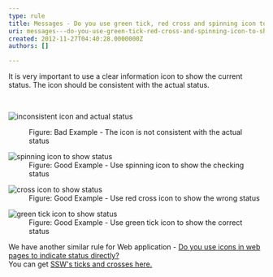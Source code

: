 ```yaml
---
type: rule
title: Messages - Do you use green tick, red cross and spinning icon to show the status?
uri: messages---do-you-use-green-tick-red-cross-and-spinning-icon-to-show-the-status
created: 2012-11-27T04:40:28.0000000Z
authors: []

---
```




<span class='intro'> <p>It is very important to use a clear information icon to show the current status. The icon should be consistent with the actual status.</p> </span>

​<dl class="badImage"><dt><img alt="inconsistent icon and actual status" src="http&#58;//www.ssw.com.au/ssw/Standards/Rules/Images/wrongIconStatus.gif" /></dt>
<dd>Figure&#58; Bad Example - The icon is not consistent with the actual status</dd></dl>
<dl class="goodImage"><dt><img alt="spinning icon to show status" src="http&#58;//www.ssw.com.au/ssw/Standards/Rules/Images/spinningIconStatus.gif" /></dt>
<dd>Figure&#58; Good Example - Use spinning icon to show the checking status</dd></dl>
<dl class="goodImage"><dt><img alt="cross icon to show status" src="http&#58;//www.ssw.com.au/ssw/Standards/Rules/Images/crossIconStatus.gif" /></dt>
<dd>Figure&#58; Good Example - Use red cross icon to show the wrong status</dd></dl>
<dl class="goodImage"><dt><img alt="green tick icon to show status" src="http&#58;//www.ssw.com.au/ssw/Standards/Rules/Images/tickIconStatus.gif" /></dt>
<dd>Figure&#58; Good Example - Use green tick icon to show the correct status</dd></dl>
<div>We have another similar rule for Web application - <a href="http&#58;//www.ssw.com.au/ssw/standards/rules/RulesToBetterWebsitesLayout.aspx#StatusIcon">Do you use icons in web pages to indicate status directly?</a></div>
<div>You can get <a href="http&#58;//www.ssw.com.au/ssw/standards/images/OurTicksCrosses/browse.aspx">SSW's ticks and crosses here.</a></div>




